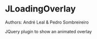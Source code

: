 JLoadingOverlay
===============
Authors: André Leal & Pedro Sombreireiro

JQuery plugin to show an animated overlay
